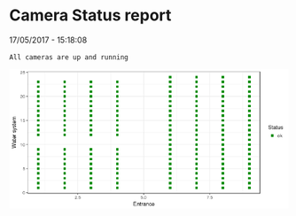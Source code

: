 Camera Status report
================
17/05/2017 - 15:18:08

    All cameras are up and running

![](camreport_files/figure-markdown_github/unnamed-chunk-2-1.png)

